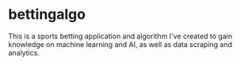 # bettingalgo
This is a sports betting application and algorithm I've created to gain knowledge on machine learning and AI, as well as data scraping and analytics. 
